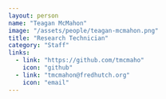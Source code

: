 ```yaml
---
layout: person
name: "Teagan McMahon"
image: "/assets/people/teagan-mcmahon.png"
title: "Research Technician"
category: "Staff"
links:
  - link: "https://github.com/tmcmaho"
    icon: "github"
  - link: "tmcmahon@fredhutch.org"
    icon: "email"
---
```

